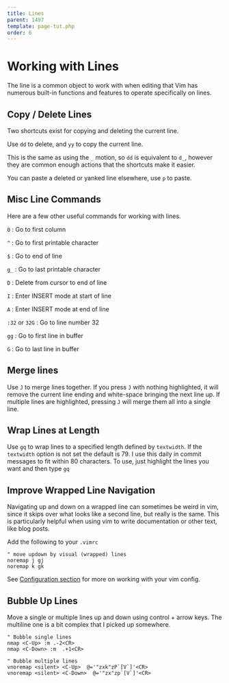 ```yaml
---
title: Lines
parent: 1497
template: page-tut.php
order: 6
---
```


# Working with Lines

The line is a common object to work with when editing that Vim has numerous built-in functions and features to operate specifically on lines.


## Copy / Delete Lines

Two shortcuts exist for copying and deleting the current line.

Use `dd` to delete, and `yy` to copy the current line.

This is the same as using the `_` motion, so `dd` is equivalent to `d_`, however they are common enough actions that the shortcuts make it easier.

You can paste a deleted or yanked line elsewhere, use `p` to paste.

## Misc Line Commands

Here are a few other useful commands for working with lines.

`0`
: Go to first column

`^`
: Go to first printable character

`$`
: Go to end of line

`g_`
: Go to last printable character

`D`
: Delete from cursor to end of line

`I`
: Enter INSERT mode at start of line

`A`
: Enter INSERT mode at end of line

`:32` or `32G`
: Go to line number 32

`gg`
: Go to first line in buffer

`G`
: Go to last line in buffer


## Merge lines

Use `J` to merge lines together. If you press `J` with nothing highlighted, it will remove the current line ending and white-space bringing the next line up. If multiple lines are highlighted, pressing `J` will merge them all into a single line.

## Wrap Lines at Length

Use `gq` to wrap lines to a specified length defined by `textwidth`. If the `textwidth` option is not set the default is 79. I use this daily in commit messages to fit within 80 characters. To use, just highlight the lines you want and then type `gq`


## Improve Wrapped Line Navigation

Navigating up and down on a wrapped line can sometimes be weird in vim, since it skips over what looks like a second line, but really is the same. This is particularly helpful when using vim to write documentation or other text, like blog posts.

Add the following to your `.vimrc`

```vim
" move updown by visual (wrapped) lines
noremap j gj
noremap k gk
```

See [Configuration section](/working-with-vim/configuration/) for more on working with your vim config.

## Bubble Up Lines

Move a single or multiple lines up and down using control + arrow keys. The multiline one is a bit complex that I picked up somewhere.

```vim
" Bubble single lines
nmap <C-Up> :m .-2<CR>
nmap <C-Down> :m  .+1<CR>

" Bubble multiple lines
vnoremap <silent> <C-Up>  @='"zxk"zP`[V`]'<CR>
vnoremap <silent> <C-Down>  @='"zx"zp`[V`]'<CR>
```

